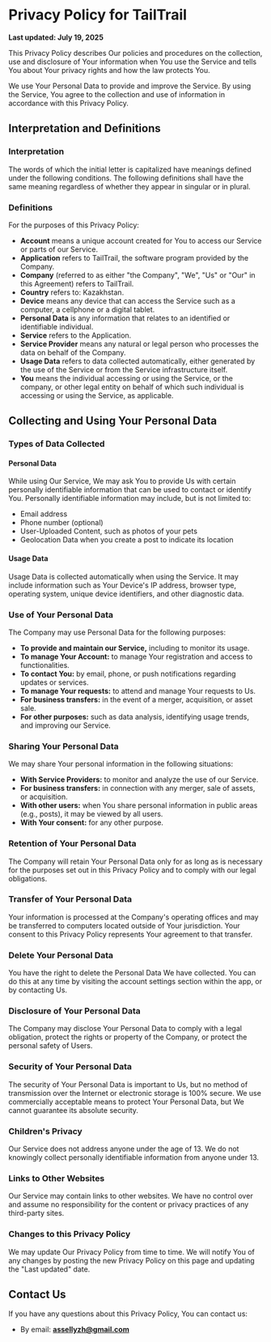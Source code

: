 # Privacy Policy for TailTrail

**Last updated: July 19, 2025**

This Privacy Policy describes Our policies and procedures on the collection, use and disclosure of Your information when You use the Service and tells You about Your privacy rights and how the law protects You.

We use Your Personal Data to provide and improve the Service. By using the Service, You agree to the collection and use of information in accordance with this Privacy Policy.

## Interpretation and Definitions

### Interpretation
The words of which the initial letter is capitalized have meanings defined under the following conditions. The following definitions shall have the same meaning regardless of whether they appear in singular or in plural.

### Definitions
For the purposes of this Privacy Policy:

*   **Account** means a unique account created for You to access our Service or parts of our Service.
*   **Application** refers to TailTrail, the software program provided by the Company.
*   **Company** (referred to as either "the Company", "We", "Us" or "Our" in this Agreement) refers to TailTrail.
*   **Country** refers to: Kazakhstan.
*   **Device** means any device that can access the Service such as a computer, a cellphone or a digital tablet.
*   **Personal Data** is any information that relates to an identified or identifiable individual.
*   **Service** refers to the Application.
*   **Service Provider** means any natural or legal person who processes the data on behalf of the Company.
*   **Usage Data** refers to data collected automatically, either generated by the use of the Service or from the Service infrastructure itself.
*   **You** means the individual accessing or using the Service, or the company, or other legal entity on behalf of which such individual is accessing or using the Service, as applicable.

## Collecting and Using Your Personal Data

### Types of Data Collected

#### Personal Data
While using Our Service, We may ask You to provide Us with certain personally identifiable information that can be used to contact or identify You. Personally identifiable information may include, but is not limited to:
*   Email address
*   Phone number (optional)
*   User-Uploaded Content, such as photos of your pets
*   Geolocation Data when you create a post to indicate its location

#### Usage Data
Usage Data is collected automatically when using the Service. It may include information such as Your Device's IP address, browser type, operating system, unique device identifiers, and other diagnostic data.

### Use of Your Personal Data
The Company may use Personal Data for the following purposes:
*   **To provide and maintain our Service,** including to monitor its usage.
*   **To manage Your Account:** to manage Your registration and access to functionalities.
*   **To contact You:** by email, phone, or push notifications regarding updates or services.
*   **To manage Your requests:** to attend and manage Your requests to Us.
*   **For business transfers:** in the event of a merger, acquisition, or asset sale.
*   **For other purposes:** such as data analysis, identifying usage trends, and improving our Service.

### Sharing Your Personal Data
We may share Your personal information in the following situations:
*   **With Service Providers:** to monitor and analyze the use of our Service.
*   **For business transfers:** in connection with any merger, sale of assets, or acquisition.
*   **With other users:** when You share personal information in public areas (e.g., posts), it may be viewed by all users.
*   **With Your consent:** for any other purpose.

### Retention of Your Personal Data
The Company will retain Your Personal Data only for as long as is necessary for the purposes set out in this Privacy Policy and to comply with our legal obligations.

### Transfer of Your Personal Data
Your information is processed at the Company's operating offices and may be transferred to computers located outside of Your jurisdiction. Your consent to this Privacy Policy represents Your agreement to that transfer.

### Delete Your Personal Data
You have the right to delete the Personal Data We have collected. You can do this at any time by visiting the account settings section within the app, or by contacting Us.

### Disclosure of Your Personal Data
The Company may disclose Your Personal Data to comply with a legal obligation, protect the rights or property of the Company, or protect the personal safety of Users.

### Security of Your Personal Data
The security of Your Personal Data is important to Us, but no method of transmission over the Internet or electronic storage is 100% secure. We use commercially acceptable means to protect Your Personal Data, but We cannot guarantee its absolute security.

### Children's Privacy
Our Service does not address anyone under the age of 13. We do not knowingly collect personally identifiable information from anyone under 13.

### Links to Other Websites
Our Service may contain links to other websites. We have no control over and assume no responsibility for the content or privacy practices of any third-party sites.

### Changes to this Privacy Policy
We may update Our Privacy Policy from time to time. We will notify You of any changes by posting the new Privacy Policy on this page and updating the "Last updated" date.

## Contact Us
If you have any questions about this Privacy Policy, You can contact us:
*   By email: **assellyzh@gmail.com** 